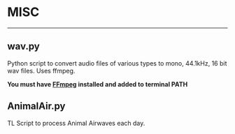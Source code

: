 # MISC
-----
## wav.py

Python script to convert audio files of various types to mono, 44.1kHz, 16 bit wav files.
Uses ffmpeg.

**You must have [FFmpeg](https://www.ffmpeg.org) installed and added to terminal PATH**


## AnimalAir.py

TL Script to process Animal Airwaves each day.
